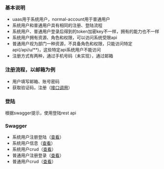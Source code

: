 ### 基本说明
* uaas用于系统用户，normal-account用于普通用户
* 系统用户和普通用户具有相同的注册、登陆流程
* 系统用户、普通用户登录后得到的token加密key不一样，拥有的能力也不一样
* 系统用户拥有资源、角色和权限，可以访问系统受限api
* 普通用户视为部门一种资源，不具备角色和权限，只能访问特定api(/api/u/**)，这些特定api系统用户不能访问
* 注册方式有两种，通过手机号码（未实现），通过邮箱

### 注册流程，以邮箱为例
* 用户填写邮箱、账号密码
* 获取验证码，注册（[接口调用](https://github.com/zelejs/saas-test-cases/blob/master/uaas/邮箱验证码及注册.md)）

### 登陆
根据swagger提示，使用登陆rest api

### Swagger
* 系统用户注册登陆（[查看](http://192.168.3.28:8088/swagger-ui.html#/sys-user-endpoint)）
* 系统用户信息（[查看](http://192.168.3.28:8088/swagger-ui.html#/profile-endpoint)）
* 系统用户crud（[查看](http://192.168.3.28:8088/swagger-ui.html#/admin-user-endpoint)）
* 普通用户注册登录（[查看](http://192.168.3.28:8088/swagger-ui.html#/normal-account-pub-endpoint)）
* 普通用户crud（[查看](http://192.168.3.28:8088/swagger-ui.html#/normal-account-endpoint)）
